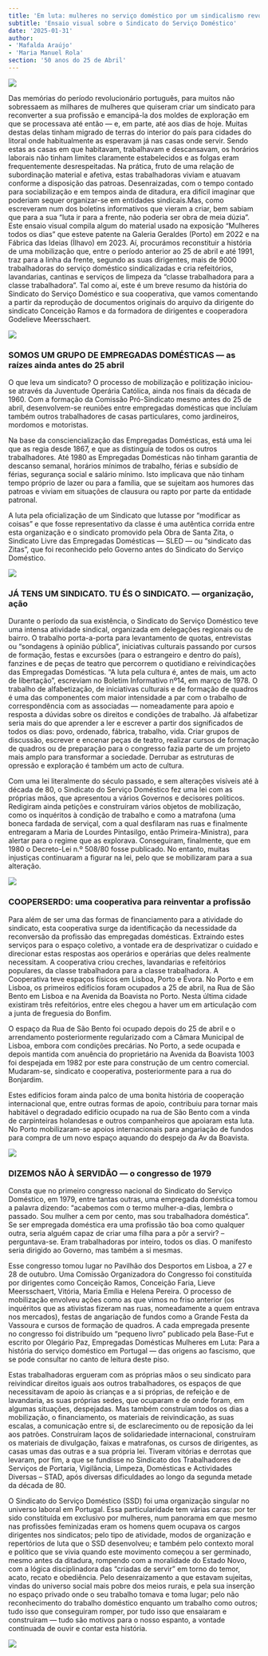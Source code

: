 ```yaml
---
title: 'Em luta: mulheres no serviço doméstico por um sindicalismo revolucionário'
subtitle: 'Ensaio visual sobre o Sindicato do Serviço Doméstico'
date: '2025-01-31'
author: 
- 'Mafalda Araújo'
- 'Maria Manuel Rola'
section: '50 anos do 25 de Abril'
---
```


![](/images/ssd1.png)

Das memórias do período revolucionário português, para muitos não sobressaem as milhares de mulheres que quiseram criar um sindicato para reconverter a sua profissão e emancipá-la dos moldes de exploração em que se processava até então — e, em parte, até aos dias de hoje. Muitas destas delas tinham migrado de terras do interior do país para cidades do litoral onde habitualmente as esperavam já nas casas onde servir. Sendo estas as casas em que habitavam, trabalhavam e descansavam, os horários laborais não tinham limites claramente estabelecidos e as folgas eram frequentemente desrespeitadas. Na prática, fruto de uma relação de subordinação material e afetiva, estas trabalhadoras viviam e atuavam conforme a disposição das patroas. Desenraizadas, com o tempo contado para sociabilização e em tempos ainda de ditadura, era difícil imaginar que poderiam sequer organizar-se em entidades sindicais.Mas, como escreveram num dos boletins informativos que vieram a criar, bem sabiam que para a sua “luta ir para a frente, não poderia ser obra de meia dúzia”. 
Este ensaio visual compila algum do material usado na exposição “Mulheres todos os dias” que esteve patente na Galeria Geraldes (Porto) em 2022 e na Fábrica das Ideias (Ílhavo) em 2023. Aí, procurámos reconstituir a história de uma mobilização que, entre o período anterior ao 25 de abril e até 1991, traz para a linha da frente, segundo as suas dirigentes,  mais de 9000 trabalhadoras do serviço doméstico sindicalizadas e cria refeitórios, lavandarias, cantinas e serviços de limpeza da “classe trabalhadora para a classe trabalhadora”. Tal como aí, este é um breve resumo da história do Sindicato do Serviço Doméstico e sua cooperativa, que vamos comentando a partir da reprodução de documentos originais do arquivo da dirigente do sindicato Conceição Ramos e da formadora de dirigentes e cooperadora Godelieve Meersschaert. 

![](/images/ssd0.png)

### SOMOS UM GRUPO DE EMPREGADAS DOMÉSTICAS — as raízes ainda antes do 25 abril

O que leva um sindicato? O processo de mobilização e politização iniciou-se através da Juventude Operária Católica, ainda nos finais da década de 1960. Com a formação da Comissão Pró-Sindicato mesmo antes do 25 de abril, desenvolvem-se reuniões entre empregadas domésticas que incluíam também outros trabalhadores de casas particulares, como jardineiros, mordomos e motoristas. 

Na base da consciencialização das Empregadas Domésticas, está uma lei que as regia desde 1867, e que as distinguia de todos os outros trabalhadores. Até 1980 as Empregadas Domésticas não tinham garantia de descanso semanal, horários mínimos de trabalho, férias e subsídio de férias, segurança social e salário mínimo. Isto implicava que não tinham tempo próprio de lazer ou para a família, que se sujeitam aos humores das patroas e viviam em situações de clausura ou rapto por parte da entidade patronal. 

A luta pela oficialização de um Sindicato que lutasse por “modificar as coisas” e que fosse representativo da classe é uma autêntica corrida entre esta organização e o sindicato promovido pela Obra de Santa Zita, o Sindicato Livre das Empregadas Domésticas — SLED — ou “sindicato das Zitas”, que foi reconhecido pelo Governo antes do Sindicato do Serviço Doméstico.

![](/images/ssd2.png)

### JÁ TENS UM SINDICATO. TU ÉS O SINDICATO. — organização, ação 

Durante o período da sua existência, o Sindicato do Serviço Doméstico teve uma intensa atividade sindical, organizada em delegações regionais ou de bairro. O trabalho porta-a-porta para levantamento de quotas, entrevistas ou “sondagens à opinião pública”, iniciativas culturais passando por cursos de formação, festas e excursões (para o estrangeiro e dentro do país), fanzines e de peças de teatro que percorrem o quotidiano e reivindicações das Empregadas Domésticas.  “A luta pela cultura é, antes de mais, um acto de libertação”, escreviam no Boletim Informativo nº14, em março de 1978. O trabalho de alfabetização, de iniciativas culturais e de formação de quadros é uma das componentes com maior intensidade a par com o trabalho de correspondência com as associadas — nomeadamente para apoio e resposta a dúvidas sobre os direitos e condições de trabalho. Já alfabetizar seria mais do que aprender a ler e escrever a partir dos significados de todos os dias: povo, ordenado, fábrica, trabalho, vida. Criar grupos de discussão, escrever e encenar peças de teatro, realizar cursos de formação de quadros ou de preparação para o congresso fazia parte de um projeto mais amplo para transformar a sociedade. Derrubar as estruturas de opressão e exploração é também um acto de cultura.

Com uma lei literalmente do século passado, e sem alterações visíveis até à década de 80, o Sindicato do Serviço Doméstico fez uma lei com as próprias mãos, que apresentou a vários Governos e decisores políticos. Redigiram ainda petições e construíram vários objetos de mobilização, como os inquéritos à condição de trabalho e como a matrafona (uma boneca fardada de serviçal, com a qual desfilaram nas ruas e finalmente entregaram a Maria de Lourdes Pintasilgo, então Primeira-Ministra), para alertar para o regime que as explorava. Conseguiram, finalmente, que em 1980 o Decreto-Lei n.º 508/80 fosse publicado. No entanto, muitas injustiças continuaram a figurar na lei, pelo que se mobilizaram para a sua alteração.

![](/images/ssd3.png)

### COOPERSERDO: uma cooperativa para reinventar a profissão

Para além de ser uma das formas de financiamento para a atividade do sindicato, esta cooperativa surge da identificação da necessidade da reconversão da profissão das empregadas domésticas. Extraindo estes serviços para o espaço coletivo, a vontade era de desprivatizar o cuidado e direcionar estas respostas aos operários e operárias que deles realmente necessitam. A cooperativa criou creches, lavandarias e refeitórios populares, da classe trabalhadora para a classe trabalhadora. A Cooperativa teve espaços físicos em Lisboa, Porto e Évora. No Porto e em Lisboa, os primeiros edifícios foram ocupados a 25 de abril, na Rua de São Bento em Lisboa e na Avenida da Boavista no Porto. Nesta última cidade existiram três refeitórios, entre eles chegou a haver um em articulação com a junta de freguesia do Bonfim.

O espaço da Rua de São Bento foi ocupado depois do 25 de abril e o arrendamento posteriormente regularizado com a Câmara Municipal de Lisboa, embora com condições precárias. No Porto, a sede ocupada e depois mantida com anuência do proprietário na Avenida da Boavista 1003 foi despejada em 1982 por este para construção de um centro comercial. Mudaram-se, sindicato e cooperativa, posteriormente para a rua do Bonjardim.

Estes edifícios foram ainda palco de uma bonita história de cooperação internacional que, entre outras formas de apoio, contribuiu para tornar mais habitável o degradado edifício ocupado na rua de São Bento com a vinda de carpinteiras holandesas e outros companheiros que apoiaram esta luta. No Porto mobilizaram-se apoios internacionais para angariação de fundos para compra de um novo espaço aquando do despejo da Av da Boavista. 

![](/images/ssd4.png)

### DIZEMOS NÃO À SERVIDÃO — o congresso de 1979 

Consta que no primeiro congresso nacional do Sindicato do Serviço Doméstico, em 1979, entre tantas outras, uma empregada doméstica tomou a palavra dizendo: “acabemos com o termo mulher-a-dias, lembra o passado. Sou mulher a cem por cento, mas sou trabalhadora doméstica”. Se ser empregada doméstica era uma profissão tão boa como qualquer outra, seria alguém capaz de criar uma filha para a pôr a servir? – perguntava-se. Eram trabalhadoras por inteiro, todos os dias. O manifesto seria dirigido ao Governo, mas também a si mesmas. 

Esse congresso tomou lugar no Pavilhão dos Desportos em Lisboa, a 27 e 28 de outubro. Uma Comissão Organizadora do Congresso foi constituída por dirigentes como Conceição Ramos, Conceição Faria, Lieve Meersschaert, Vitória, Maria Emília e Helena Pereira. O processo de mobilização envolveu ações como as que vimos no friso anterior (os inquéritos que as ativistas fizeram nas ruas, nomeadamente a quem entrava nos mercados), festas de angariação de fundos como a Grande Festa da Vassoura e cursos de formação de quadros. A cada empregada presente no congresso foi distribuído um “pequeno livro” publicado pela Base-Fut e escrito por Olegário Paz, Empregadas Domésticas Mulheres em Luta: Para a história do serviço doméstico em Portugal — das origens ao fascismo, que se pode consultar no canto de leitura deste piso.

Estas trabalhadoras ergueram com as próprias mãos o seu sindicato para reivindicar direitos iguais aos outros trabalhadores, os espaços de que necessitavam de apoio às crianças e a si próprias, de refeição e de lavandaria, as suas próprias sedes, que ocuparam e de onde foram, em algumas situações, despejadas. Mas também construíam todos os dias a mobilização, o financiamento, os materiais de reivindicação, as suas escalas, a comunicação entre si, de esclarecimento ou de reposição da lei aos patrões. Construíram laços de solidariedade internacional, construíram os materiais de divulgação, faixas e matrafonas, os cursos de dirigentes, as casas umas das outras e a sua própria lei. Tiveram vitórias e derrotas que levaram, por fim, a que se fundisse no Sindicato dos Trabalhadores de Serviços de Portaria, Vigilância, Limpeza, Domésticas e Actividades Diversas – STAD, após diversas dificuldades ao longo da segunda metade da década de 80.

O Sindicato do Serviço Doméstico (SSD) foi uma organização singular no universo laboral em Portugal. Essa particularidade tem várias caras: por ter sido constituída em exclusivo por mulheres, num panorama em que mesmo nas profissões feminizadas eram os homens quem ocupava os cargos dirigentes nos sindicatos; pelo tipo de atividade, modos de organização e repertórios de luta que o SSD desenvolveu; e também pelo contexto moral e político que se vivia quando este movimento começou a ser germinado, mesmo antes da ditadura, rompendo com a moralidade do Estado Novo, com a lógica disciplinadora das “criadas de servir” em torno do temor, acato, recato e obediência. Pelo desenraizamento a que estavam sujeitas, vindas do universo social mais pobre dos meios rurais, e pela sua inserção no espaço privado onde o seu trabalho tomava e toma lugar; pelo não reconhecimento do trabalho doméstico enquanto um trabalho como outros; tudo isso que conseguiram romper, por tudo isso que ensaiaram e construíram — tudo são motivos para o nosso espanto, a vontade continuada de ouvir e contar esta história. 

![](/images/domestico.png)